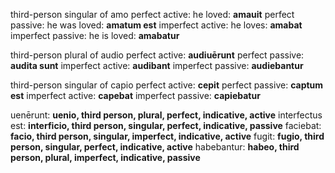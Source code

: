 third-person singular of amo
perfect active: he loved: **amauit**
perfect passive: he was loved: **amatum est** 
imperfect active: he loves: **amabat**
imperfect passive: he is loved: **amabatur**

third-person plural of audio
perfect active: **audiuērunt**
perfect passive: **audita sunt**
imperfect active: **audibant**
imperfect passive: **audiebantur**

third-person singular of capio
perfect active: **cepit**
perfect passive: **captum est**
imperfect active: **capebat**
imperfect passive: **capiebatur**

uenērunt: **uenio, third person, plural, perfect, indicative, active**
interfectus est: **interficio, third person, singular, perfect, indicative, passive**
faciebat: **facio, third person, singular, imperfect, indicative, active**
fugit: **fugio, third person, singular, perfect, indicative, active**
habebantur: **habeo, third person, plural, imperfect, indicative, passive**
